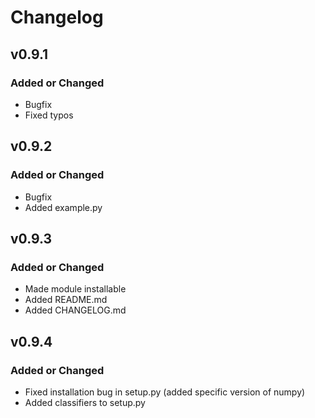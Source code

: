 # Changelog

## v0.9.1
### Added or Changed
- Bugfix
- Fixed typos

## v0.9.2
### Added or Changed
- Bugfix
- Added example.py

## v0.9.3
### Added or Changed
- Made module installable
- Added README.md
- Added CHANGELOG.md

## v0.9.4
### Added or Changed
- Fixed installation bug in setup.py (added specific version of numpy)
- Added classifiers to setup.py
